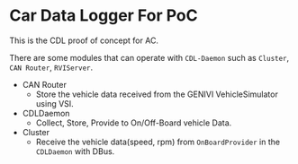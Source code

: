 # Car Data Logger For PoC

This is the CDL proof of concept for AC.

There are some modules that can operate with `CDL-Daemon` such as `Cluster`, `CAN Router`, `RVIServer`.

- CAN Router
  * Store the vehicle data received from the GENIVI VehicleSimulator using VSI.
- CDLDaemon
  * Collect, Store, Provide to On/Off-Board vehicle Data.
- Cluster
  * Receive the vehicle data(speed, rpm) from `OnBoardProvider` in the `CDLDaemon` with DBus.
